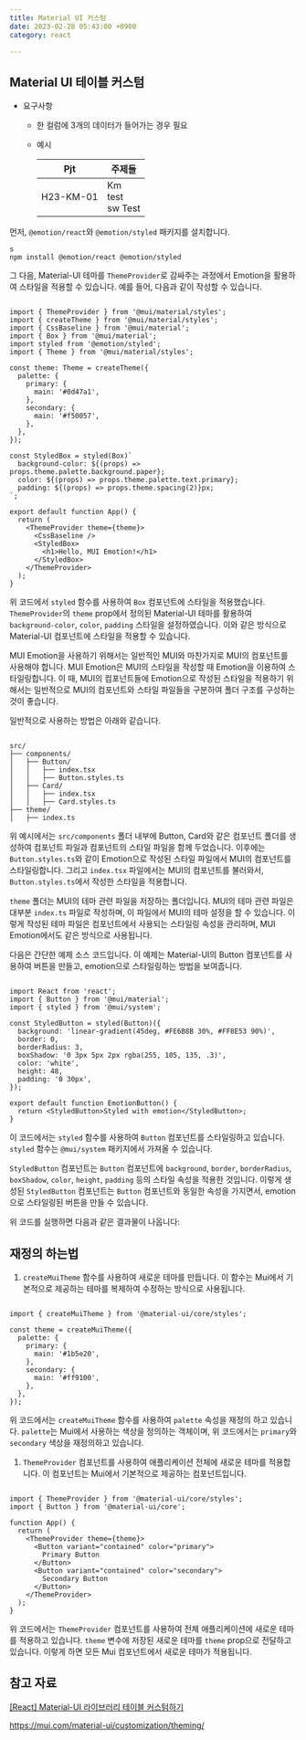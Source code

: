 ```yaml
---
title: Material UI 커스텀
date: 2023-02-28 05:43:00 +0900
category: react

---
```


## Material UI 테이블 커스텀

- 요구사항

  - 한 컬럼에 3개의 데이터가 들어가는 경우 필요

  - 예시

    | Pjt       | 주제들                  |
    | --------- | ----------------------- |
    | H23-KM-01 | Km<br/>test<br/>sw Test |

먼저, `@emotion/react`와 `@emotion/styled` 패키지를 설치합니다.

```
s
npm install @emotion/react @emotion/styled
```

그 다음, Material-UI 테마를 `ThemeProvider`로 감싸주는 과정에서 Emotion을 활용하여 스타일을 적용할 수 있습니다. 예를 들어, 다음과 같이 작성할 수 있습니다.

```

import { ThemeProvider } from '@mui/material/styles';
import { createTheme } from '@mui/material/styles';
import { CssBaseline } from '@mui/material';
import { Box } from '@mui/material';
import styled from '@emotion/styled';
import { Theme } from '@mui/material/styles';

const theme: Theme = createTheme({
  palette: {
    primary: {
      main: '#0d47a1',
    },
    secondary: {
      main: '#f50057',
    },
  },
});

const StyledBox = styled(Box)`
  background-color: ${(props) => props.theme.palette.background.paper};
  color: ${(props) => props.theme.palette.text.primary};
  padding: ${(props) => props.theme.spacing(2)}px;
`;

export default function App() {
  return (
    <ThemeProvider theme={theme}>
      <CssBaseline />
      <StyledBox>
        <h1>Hello, MUI Emotion!</h1>
      </StyledBox>
    </ThemeProvider>
  );
}
```

위 코드에서 `styled` 함수를 사용하여 `Box` 컴포넌트에 스타일을 적용했습니다. `ThemeProvider`의 `theme` prop에서 정의된 Material-UI 테마를 활용하여 `background-color`, `color`, `padding` 스타일을 설정하였습니다. 이와 같은 방식으로 Material-UI 컴포넌트에 스타일을 적용할 수 있습니다.

MUI Emotion을 사용하기 위해서는 일반적인 MUI와 마찬가지로 MUI의 컴포넌트를 사용해야 합니다. MUI Emotion은 MUI의 스타일을 작성할 때 Emotion을 이용하여 스타일링합니다. 이 때, MUI의 컴포넌트들에 Emotion으로 작성된 스타일을 적용하기 위해서는 일반적으로 MUI의 컴포넌트와 스타일 파일들을 구분하여 폴더 구조를 구성하는 것이 좋습니다.

일반적으로 사용하는 방법은 아래와 같습니다.

```

src/
├── components/
│   ├── Button/
│   │   ├── index.tsx
│   │   ├── Button.styles.ts
│   ├── Card/
│   │   ├── index.tsx
│   │   ├── Card.styles.ts
├── theme/
│   ├── index.ts
```

위 예시에서는 `src/components` 폴더 내부에 Button, Card와 같은 컴포넌트 폴더를 생성하여 컴포넌트 파일과 컴포넌트의 스타일 파일을 함께 두었습니다. 이후에는 `Button.styles.ts`와 같이 Emotion으로 작성된 스타일 파일에서 MUI의 컴포넌트를 스타일링합니다. 그리고 `index.tsx` 파일에서는 MUI의 컴포넌트를 불러와서, `Button.styles.ts`에서 작성한 스타일을 적용합니다.

`theme` 폴더는 MUI의 테마 관련 파일을 저장하는 폴더입니다. MUI의 테마 관련 파일은 대부분 `index.ts` 파일로 작성하며, 이 파일에서 MUI의 테마 설정을 할 수 있습니다. 이렇게 작성된 테마 파일은 컴포넌트에서 사용되는 스타일링 속성을 관리하며, MUI Emotion에서도 같은 방식으로 사용됩니다.

다음은 간단한 예제 소스 코드입니다. 이 예제는 Material-UI의 Button 컴포넌트를 사용하여 버튼을 만들고, emotion으로 스타일링하는 방법을 보여줍니다.

```

import React from 'react';
import { Button } from '@mui/material';
import { styled } from '@mui/system';

const StyledButton = styled(Button)({
  background: 'linear-gradient(45deg, #FE6B8B 30%, #FF8E53 90%)',
  border: 0,
  borderRadius: 3,
  boxShadow: '0 3px 5px 2px rgba(255, 105, 135, .3)',
  color: 'white',
  height: 48,
  padding: '0 30px',
});

export default function EmotionButton() {
  return <StyledButton>Styled with emotion</StyledButton>;
}
```

이 코드에서는 `styled` 함수를 사용하여 `Button` 컴포넌트를 스타일링하고 있습니다. `styled` 함수는 `@mui/system` 패키지에서 가져올 수 있습니다.

`StyledButton` 컴포넌트는 `Button` 컴포넌트에 `background`, `border`, `borderRadius`, `boxShadow`, `color`, `height`, `padding` 등의 스타일 속성을 적용한 것입니다. 이렇게 생성된 `StyledButton` 컴포넌트는 `Button` 컴포넌트와 동일한 속성을 가지면서, emotion으로 스타일링된 버튼을 만들 수 있습니다.

위 코드를 실행하면 다음과 같은 결과물이 나옵니다:

## 재정의 하는법

1. `createMuiTheme` 함수를 사용하여 새로운 테마를 만듭니다. 이 함수는 Mui에서 기본적으로 제공하는 테마를 복제하여 수정하는 방식으로 사용됩니다.

```

import { createMuiTheme } from '@material-ui/core/styles';

const theme = createMuiTheme({
  palette: {
    primary: {
      main: '#1b5e20',
    },
    secondary: {
      main: '#ff9100',
    },
  },
});
```

위 코드에서는 `createMuiTheme` 함수를 사용하여 `palette` 속성을 재정의 하고 있습니다. `palette`는 Mui에서 사용하는 색상을 정의하는 객체이며, 위 코드에서는 `primary`와 `secondary` 색상을 재정의하고 있습니다.

1. `ThemeProvider` 컴포넌트를 사용하여 애플리케이션 전체에 새로운 테마를 적용합니다. 이 컴포넌트는 Mui에서 기본적으로 제공하는 컴포넌트입니다.

```

import { ThemeProvider } from '@material-ui/core/styles';
import { Button } from '@material-ui/core';

function App() {
  return (
    <ThemeProvider theme={theme}>
      <Button variant="contained" color="primary">
        Primary Button
      </Button>
      <Button variant="contained" color="secondary">
        Secondary Button
      </Button>
    </ThemeProvider>
  );
}
```

위 코드에서는 `ThemeProvider` 컴포넌트를 사용하여 전체 애플리케이션에 새로운 테마를 적용하고 있습니다. `theme` 변수에 저장된 새로운 테마를 `theme` prop으로 전달하고 있습니다. 이렇게 하면 모든 Mui 컴포넌트에서 새로운 테마가 적용됩니다.

## 참고 자료

[[React] Material-UI 라이브러리 테이블 커스텀하기](https://velog.io/@eunjin/React-Material-UI-%EB%9D%BC%EC%9D%B4%EB%B8%8C%EB%9F%AC%EB%A6%AC-%ED%85%8C%EC%9D%B4%EB%B8%94-%EC%BB%A4%EC%8A%A4%ED%85%80%ED%95%98%EA%B8%B0)

https://mui.com/material-ui/customization/theming/